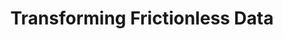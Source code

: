 ---
title: "Transforming Frictionless Data"
teaching: 0
exercises: 0
questions:
- ".to do"
objectives:
- ".to do"
keypoints:
- ".to do"
---